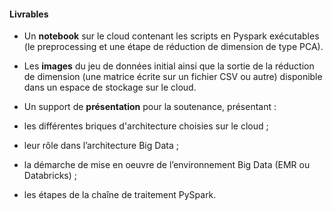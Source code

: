 #### Livrables

- Un **notebook** sur le cloud contenant les scripts en Pyspark exécutables (le preprocessing et une étape de réduction de dimension de type PCA).
- Les **images** du jeu de données initial ainsi que la sortie de la réduction de dimension (une matrice écrite sur un fichier CSV ou autre) disponible dans un espace de stockage sur le cloud.
- Un support de **présentation** pour la soutenance, présentant :

- les différentes briques d'architecture choisies sur le cloud ;
- leur rôle dans l’architecture Big Data ;
- la démarche de mise en oeuvre de l’environnement Big Data (EMR ou Databricks) ;
- les étapes de la chaîne de traitement PySpark.
